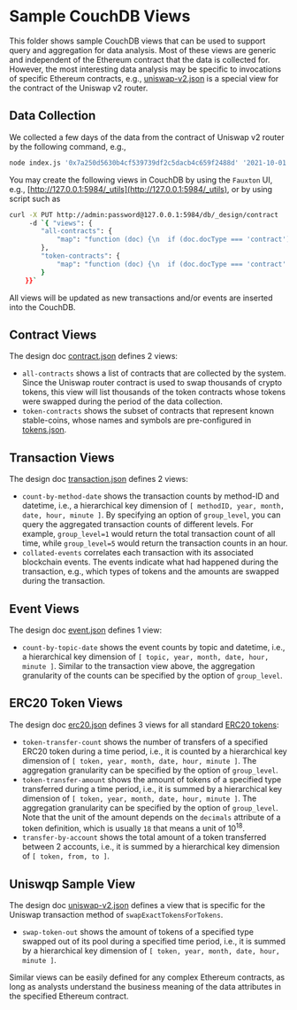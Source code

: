 # Sample CouchDB Views

This folder shows sample CouchDB views that can be used to support query and aggregation for data analysis.  Most of these views are generic and independent of the Ethereum contract that the data is collected for.  However, the most interesting data analysis may be specific to invocations of specific Ethereum contracts, e.g., [uniswap-v2.json](./uniswap-v2.json) is a special view for the contract of the Uniswap v2 router.

## Data Collection

We collected a few days of the data from the contract of Uniswap v2 router by the following command, e.g.,

```bash
node index.js '0x7a250d5630b4cf539739df2c5dacb4c659f2488d' '2021-10-01' '2021-10-03'
```

You may create the following views in CouchDB by using the `Fauxton` UI, e.g., [http://127.0.0.1:5984/_utils](http://127.0.0.1:5984/_utils), or by using script such as

```bash
curl -X PUT http://admin:password@127.0.0.1:5984/db/_design/contract
     -d `{ "views": {
        "all-contracts": {
            "map": "function (doc) {\n  if (doc.docType === 'contract') {\n    emit(doc.address, doc.symbol);\n  }\n}"
        },
        "token-contracts": {
            "map": "function (doc) {\n  if (doc.docType === 'contract' && doc.symbol) {\n    emit(doc.symbol, {name: doc.name, decimals: doc.decimals});\n  }\n}"
        }
    }}`
```

All views will be updated as new transactions and/or events are inserted into the CouchDB.

## Contract Views

The design doc [contract.json](./contract.json) defines 2 views:

* `all-contracts` shows a list of contracts that are collected by the system.  Since the Uniswap router contract is used to swap thousands of crypto tokens, this view will list thousands of the token contracts whose tokens were swapped during the period of the data collection.
* `token-contracts` shows the subset of contracts that represent known stable-coins, whose names and symbols are pre-configured in [tokens.json](../config/tokens.json).

## Transaction Views

The design doc [transaction.json](./transaction.json) defines 2 views:

* `count-by-method-date` shows the transaction counts by method-ID and datetime, i.e., a hierarchical key dimension of `[ methodID, year, month, date, hour, minute ]`.  By specifying an option of `group_level`, you can query the aggregated transaction counts of different levels.  For example, `group_level=1` would return the total transaction count of all time, while `group_level=5` would return the transaction counts in an hour.
* `collated-events` correlates each transaction with its associated blockchain events.  The events indicate what had happened during the transaction, e.g., which types of tokens and the amounts are swapped during the transaction.

## Event Views

The design doc [event.json](./event.json) defines 1 view:

* `count-by-topic-date` shows the event counts by topic and datetime, i.e., a hierarchical key dimension of `[ topic, year, month, date, hour, minute ]`.  Similar to the transaction view above, the aggregation granularity of the counts can be specified by the option of `group_level`.

## ERC20 Token Views

The design doc [erc20.json](./erc20.json) defines 3 views for all standard [ERC20 tokens](https://ethereum.org/en/developers/docs/standards/tokens/erc-20/):

* `token-transfer-count` shows the number of transfers of a specified ERC20 token during a time period, i.e., it is counted by a hierarchical key dimension of `[ token, year, month, date, hour, minute ]`.  The aggregation granularity can be specified by the option of `group_level`.
* `token-transfer-amount` shows the amount of tokens of a specified type transferred during a time period, i.e., it is summed by a hierarchical key dimension of `[ token, year, month, date, hour, minute ]`.  The aggregation granularity can be specified by the option of `group_level`.  Note that the unit of the amount depends on the `decimals` attribute of a token definition, which is usually `18` that means a unit of 10<sup>18</sup>.
* `transfer-by-account` shows the total amount of a token transferred between 2 accounts, i.e., it is summed by a hierarchical key dimension of `[ token, from, to ]`.

## Uniswqp Sample View

The design doc [uniswap-v2.json](./uniswap-v2.json) defines a view that is specific for the Uniswap transaction method of `swapExactTokensForTokens`.

* `swap-token-out` shows the amount of tokens of a specified type swapped out of its pool during a specified time period, i.e., it is summed by a hierarchical key dimension of `[ token, year, month, date, hour, minute ]`.

Similar views can be easily defined for any complex Ethereum contracts, as long as analysts understand the business meaning of the data attributes in the specified Ethereum contract.